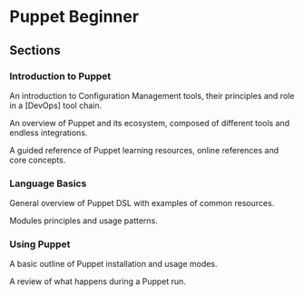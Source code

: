 # Puppet Beginner

## Sections

### Introduction to Puppet

An introduction to Configuration Management tools, their principles and role in a [DevOps] tool chain.

An overview of Puppet and its ecosystem, composed of different tools and endless integrations.

A guided reference of Puppet learning resources, online references and core concepts.


### Language Basics

General overview of Puppet DSL with examples of common resources.

Modules principles and usage patterns.


### Using Puppet

A basic outline of Puppet installation and usage modes.

A review of what happens during a Puppet run.
